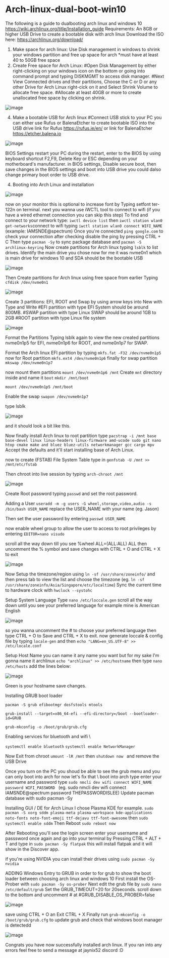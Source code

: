 # Arch-linux-dual-boot-win10
The following is a guide to dualbooting arch linux and windows 10
https://wiki.archlinux.org/title/Installation_guide
Requirements: An 8GB or higher USB Drive to create a bootable disk with arch linux
Download the ISO here: https://archlinux.org/download/ 
1. Make space for arch linux: Use Disk management in windows to shrink your windows partition and free up space for arch *must have at least 40 to 50GB free space
2. Create Free space for Arch Linux:
   #Open Disk Management by either right-clicking on your windows icon on the bottom or going into command prompt and typing DISKMGMT to access disk manager.
   #Next View Connected drives and their partitions, Choose the C or D or any other Drive for Arch Linux right-cick on it and  Select Shrink Volume to allocate free space.
   #Allocate at least 40GB or more to create unallocated free space by clicking on shrink.
   
![image](https://github.com/user-attachments/assets/f1669acf-8419-44eb-9569-3ea1c6592d74)

4. Make a bootable USB for Arch linux
   #Connect USB stick to your PC you can either use Rufus or BalenaEtcher to create bootable ISO into the USB drive link for Rufus https://rufus.ie/en/ or link for BalenaEtcher https://etcher.balena.io
   
![image](https://github.com/user-attachments/assets/11ef7144-2809-43e1-bb40-5f192f9d7a55)

BIOS Settings
restart your PC 
during the restart, enter to the BIOS by using keyboard shortcut F2,F9, Delete Key or ESC depending on your motherboard's manufacturer.
in BIOS settings, Disable secure boot, then save changes in the BIOS settings and boot into USB drive you could dalso change primary boot order to USB drive.

4. Booting into Arch Linux and installation
   
![image](https://github.com/user-attachments/assets/04eb0cb4-a491-4f1b-b1de-bceb37b5dcc9)

now on your monitor this is optional to increase font by Typing setfont ter-122n on terminal.
next you wanna use iWCTL tool to connect to wifi (if you have a wired ethernet connection you can skip this step)
To find and connect to your network type: ```iwctl device list``` then ```iwctl station wlan0 get-networks```connect to wifi typing ```iwctl station wlan0 connect WIFI_NAME``` (example: IAMSNDE@spectrum)
Once you're connected ```ping google.com``` to check your connection after checking disable the ping by pressing CTRL + C
Then type ```pacman -Sy``` to sync package database and ```pacman -S archlinux-keyring```
Now create partitions for Arch linux typing ```lsblk``` to list drives. Identify the main drive you chose now for me it was nvme0n1 which is main drive for windows 10 and SDA should be the bootable USB 

![image](https://github.com/user-attachments/assets/328bdc1e-0317-4efd-847d-28d4a71aceda)

Then Create partitions for Arch linux using free space from earlier
Typing ```cfdisk /dev/nvme0n1```

![image](https://github.com/user-attachments/assets/efc3ac12-ea74-447c-a22a-de731b2efb2c)

Create 3 partitions: EFI, ROOT and Swap by using arrow keys into New with Type and Write
#EFI partition with type EFI System should be around 800MB.
#SWAP partition with type Linux SWAP should be around 1GB to 2GB
#ROOT partition with type Linux file system

![image](https://github.com/user-attachments/assets/5c65c3d1-2c18-4d98-b22d-627ca77bf4ba)

Format the Partitions 
Typing lsblk again to view the new created partitions
nvme0n1p5 for EFI, nvme0n1p6 for ROOT, and nvme0n1p7 for SWAP.

Format the Arch linux EFI partition by typing ```mkfs.fat -F32 /dev/nvme0n1p5```
now for Root partition ```mkfs.ext4 /dev/nvme0n1p6```
finally for swap partition ```mkswap /dev/nvme0n1p7```

now mount them partitions ```mount /dev/nvme0n1p6 /mnt```
Create `mnt` directory inside and name it `boot`
```mkdir /mnt/boot```

```mount /dev/nvme0n1p5 /mnt/boot```

Enable the swap ```swapon /dev/nvme0n1p7```

type lsblk 

![image](https://github.com/user-attachments/assets/1817e966-65a6-43bd-b1da-564104546497)

and it should look a bit like this.

Now finally install Arch linux to root partition type ```pacstrap -i /mnt base base-devel linux linux-headers linux-firmware amd-ucode sudo git nano htop cmake make and bluez bluez-utils networkmanager gcc cargo mpv```
Accept the defaults and it'll start installing base of Arch Linux.

now to create (FSTAB) File System Table 
type in ```genfstab -U /mnt >> /mnt/etc/fstab```

Then chroot into live session by typing ```arch-chroot /mnt```

![image](https://github.com/user-attachments/assets/68589ef3-1771-449e-b108-55d5c173366d)

Create Root password typing ```passwd``` and set the root password.

Adding a User ```useradd -m -g users -G wheel,storage,video,audio -s /bin/bash USER_NAME``` replace the USER_NAME with your name (eg. Jason) 

Then set the user password by entering ```passwd USER_NAME```

now enable wheel group to allow the user to access to root privileges by entering ```EDITOR=nano visudo```

scroll all the way down till you see %wheel ALL=(ALL:ALL) ALL then uncomment the % symbol and save changes with CTRL + O and CTRL + X to exit 

![image](https://github.com/user-attachments/assets/21126637-1440-4e8d-8792-4e643ea03e6c)

Now Setup the timezone/region using ```ln -sf /usr/share/zoneinfo/``` and then press tab to view the list and choose the timezone (eg. ```ln -sf /usr/share/zoneinfo/Asia/Singapore/etc/localtime```)
Sync the current time to hardware clock with ```hwclock --systohc```

Setup System Language
Type ```nano /etc/loccale.gen```
scroll all the way down until you see your preferred language for example mine is American English 

![image](https://github.com/user-attachments/assets/f44884c7-af51-47c8-9d39-f3b1c7bb60ca)

so you wanna uncomment the # to choose your preferred language then type CTRL + O to Save and CTRL + X to exit.
now generate loccale & config file
by typing ```locale-gen``` and then ```echo "LANG=en_US.UTF-8" >> /etc/locale.conf```

Setup Host Name you can name it any name you want but for my sake I'm gonna name it archlinux
```echo "archlinux" >> /etc/hostname```
then type  ``` nano /etc/hosts ``` add the lines below:

![image](https://github.com/user-attachments/assets/515b3e4e-c386-497a-8268-1ad8735794f8)


Green is your hostname save changes.

Installing GRUB boot loader

```pacman -S grub efibootmgr dosfstools mtools```

```grub-install --target=x86_64-efi --efi-directory=/boot --bootloader-id=GRUB```

```grub-mkconfig -o /boot/grub/grub.cfg```

Enabling services for bluetooth and wifi \\

```systemctl enable bluetooth```
```systemctl enable NetworkManager```

Now Exit from chroot ```umount -lR /mnt```
 then ```shutdown now ``` and remove the USB Drive

Once you turn on the PC you shoud be able to see the grub menu and you can only boot into arch for now let's fix that \\
boot into arch type enter your username and password type ```sudo nmcli dev wifi connect WIFI_NAME password WIFI_PASSWORD ``` (eg. sudo nmcli dev wifi connect IAMSNDE@spectrum password THEPASSWORDISLEE)
Update pacman database with sudo pacman -Sy

Installing GUI / DE for Arch Linux 
I chose Plasma KDE for example. ```sudo pacman -S xorg sddm plasma-meta plasma-workspace kde-applications noto-fonts noto-font-emoji ttf-dejavu ttf-font-awesome``` then ```sudo systemctl enable sddm```
Then Reboot ```sudo reboot now```

After Rebooting you'll see the login screen enter your username and passsword once again and go into your terminal by Pressing CTRL + ALT + T and type in ```sudo pacman -Sy flatpak``` this will install flatpak and it will show in the Discover app.

if you're using NVIDIA you can install their drives using ```sudo pacman -Sy nvidia```

ADDING Windows Entry to GRUB in order to for grub to show the boot loader between choosing arch linux and windows 10
First install the OS-Prober with ```sudo pacman -Sy os-prober```
Next edit the grub file by ```sudo nano /etc/default/grub```
Set the GRUB_TIMEOUT=20 for 20seconds.
scroll down to the bottom and uncomment # at #GRUB_DISABLE_OS_PROBER=false

![image](https://github.com/user-attachments/assets/3f7366c3-f43c-4053-8319-ec5329978915)

save using CTRL + O an Exit CTRL + X
Finally run ```grub-mkconfig -o /boot/grub/grub.cfg``` to update grub and check that windows boot manager is detectedd

![image](https://github.com/user-attachments/assets/2be72e4d-531e-4696-9999-45b08b62f6bd)

Congrats you have now successfully installed arch linux. If you ran into any errors feel free to send a message at jaynix52 discord :D

   



   



